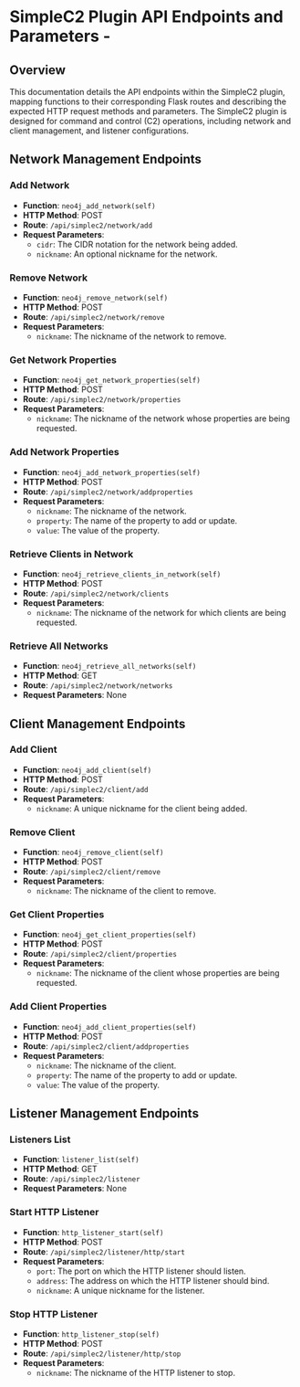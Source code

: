 # SimpleC2 Plugin API Endpoints and Parameters    - 

## Overview
This documentation details the API endpoints within the SimpleC2 plugin, mapping functions to their corresponding Flask routes and describing the expected HTTP request methods and parameters. The SimpleC2 plugin is designed for command and control (C2) operations, including network and client management, and listener configurations.

## Network Management Endpoints

### Add Network
- **Function**: `neo4j_add_network(self)`
- **HTTP Method**: POST
- **Route**: `/api/simplec2/network/add`
- **Request Parameters**:
    - `cidr`: The CIDR notation for the network being added.
    - `nickname`: An optional nickname for the network.

### Remove Network
- **Function**: `neo4j_remove_network(self)`
- **HTTP Method**: POST
- **Route**: `/api/simplec2/network/remove`
- **Request Parameters**:
    - `nickname`: The nickname of the network to remove.

### Get Network Properties
- **Function**: `neo4j_get_network_properties(self)`
- **HTTP Method**: POST
- **Route**: `/api/simplec2/network/properties`
- **Request Parameters**:
    - `nickname`: The nickname of the network whose properties are being requested.

### Add Network Properties
- **Function**: `neo4j_add_network_properties(self)`
- **HTTP Method**: POST
- **Route**: `/api/simplec2/network/addproperties`
- **Request Parameters**:
    - `nickname`: The nickname of the network.
    - `property`: The name of the property to add or update.
    - `value`: The value of the property.

### Retrieve Clients in Network
- **Function**: `neo4j_retrieve_clients_in_network(self)`
- **HTTP Method**: POST
- **Route**: `/api/simplec2/network/clients`
- **Request Parameters**:
    - `nickname`: The nickname of the network for which clients are being requested.

### Retrieve All Networks
- **Function**: `neo4j_retrieve_all_networks(self)`
- **HTTP Method**: GET
- **Route**: `/api/simplec2/network/networks`
- **Request Parameters**: None

## Client Management Endpoints

### Add Client
- **Function**: `neo4j_add_client(self)`
- **HTTP Method**: POST
- **Route**: `/api/simplec2/client/add`
- **Request Parameters**:
    - `nickname`: A unique nickname for the client being added.

### Remove Client
- **Function**: `neo4j_remove_client(self)`
- **HTTP Method**: POST
- **Route**: `/api/simplec2/client/remove`
- **Request Parameters**:
    - `nickname`: The nickname of the client to remove.

### Get Client Properties
- **Function**: `neo4j_get_client_properties(self)`
- **HTTP Method**: POST
- **Route**: `/api/simplec2/client/properties`
- **Request Parameters**:
    - `nickname`: The nickname of the client whose properties are being requested.

### Add Client Properties
- **Function**: `neo4j_add_client_properties(self)`
- **HTTP Method**: POST
- **Route**: `/api/simplec2/client/addproperties`
- **Request Parameters**:
    - `nickname`: The nickname of the client.
    - `property`: The name of the property to add or update.
    - `value`: The value of the property.

## Listener Management Endpoints

### Listeners List
- **Function**: `listener_list(self)`
- **HTTP Method**: GET
- **Route**: `/api/simplec2/listener`
- **Request Parameters**: None

### Start HTTP Listener
- **Function**: `http_listener_start(self)`
- **HTTP Method**: POST
- **Route**: `/api/simplec2/listener/http/start`
- **Request Parameters**:
    - `port`: The port on which the HTTP listener should listen.
    - `address`: The address on which the HTTP listener should bind.
    - `nickname`: A unique nickname for the listener.

### Stop HTTP Listener
- **Function**: `http_listener_stop(self)`
- **HTTP Method**: POST
- **Route**: `/api/simplec2/listener/http/stop`
- **Request Parameters**:
    - `nickname`: The nickname of the HTTP listener to stop.

